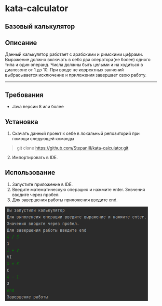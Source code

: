 # kata-calculator
## Базовый калькулятор
## Описание
Данный калькулятор работает с арабскими и римскими цифрами.
Выражение должно включать в себя два оператора(не более) одного типа и один операнд.
Числа должны быть целыми и на ходиться в диапозоне от 1 до 10.
При вводе не корректных занчений выбрасывается исключение и приложения завершает свою работу.
___

## Требования
- Java версии 8 или более

## Установка
1. Скачать данный проект к себе в локальный репозиторий при помощи следующей команды 
> git clone https://github.com/StepanIII/kata-calculator.git
2. Импортировать в IDE.

## Использование
1. Запустите приложение в IDE.
2. Введите математическую операцию и нажмите enter. Знвчения вводите через пробел.
3. Для завершения работы приложения введите end.

![picture](https://github.com/StepanIII/kata-calculator/blob/master/screens/screen_1.png?raw=true)
